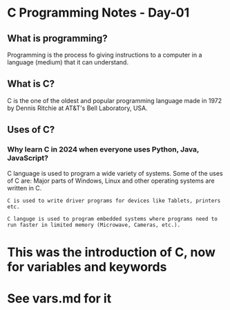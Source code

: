 # C Programming Notes - Day-01

## What is programming?
Programming is the process fo giving instructions to a computer in a language (medium) that it can understand.
 
## What is C?
C is the one of the oldest and popular programming language made in 1972 by Dennis Ritchie at AT&T's Bell Laboratory, USA.

## Uses of C?
### Why learn C in 2024 when everyone uses Python, Java, JavaScript?
C language is used to program a wide variety of systems. Some of the uses of C are:
    Major parts of Windows, Linux and other operating systems are written in C.

    C is used to write driver programs for devices like Tablets, printers etc.

    C languge is used to program embedded systems where programs need to run faster in limited memory (Microwave, Cameras, etc.).

# This was the introduction of C, now for variables and keywords
# See vars.md for it